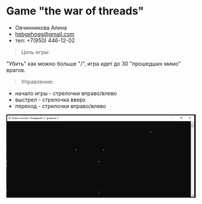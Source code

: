 # Game "the war of threads"
- Овчинникова Алина 
- hebgehogg@gmail.com
- тел: +7(950) 446-12-02

> Цель игры:

"Убить" как можно больше "/", игра идет до 30 "прошедших мимо" врагов.

> Управление:
* начало игры - стрелочки вправо/влево
* выстрел - стрелочка вверх
* переход - стрелочки вправо/влево

![Скриншот интерфейса](https://github.com/hebgehogg/TheWarofThreads/blob/master/interface.png)
